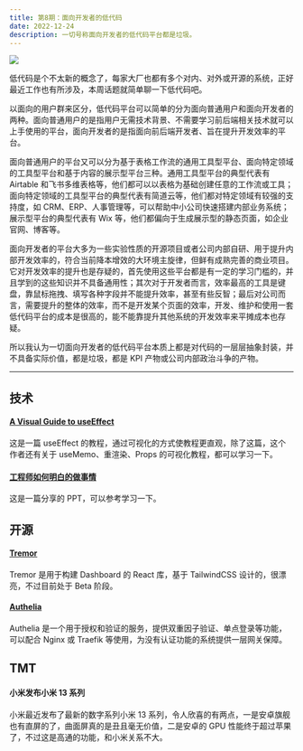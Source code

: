 ```yaml
---
title: 第8期：面向开发者的低代码
date: 2022-12-24
description: 一切号称面向开发者的低代码平台都是垃圾。
---
```


![](/static/weekly/issue-8-cover.jpg)

低代码是个不太新的概念了，每家大厂也都有多个对内、对外或开源的系统，正好最近工作也有所涉及，本周话题就简单聊一下低代码吧。

以面向的用户群来区分，低代码平台可以简单的分为面向普通用户和面向开发者的两种。面向普通用户的是指用户无需技术背景、不需要学习前后端相关技术就可以上手使用的平台，面向开发者的是指面向前后端开发者、旨在提升开发效率的平台。

面向普通用户的平台又可以分为基于表格工作流的通用工具型平台、面向特定领域的工具型平台和基于内容的展示型平台三种。通用工具型平台的典型代表有 Airtable 和飞书多维表格等，他们都可以以表格为基础创建任意的工作流或工具；面向特定领域的工具型平台的典型代表有简道云等，他们都对特定领域有较强的支持度，如 CRM、ERP、人事管理等，可以帮助中小公司快速搭建内部业务系统；展示型平台的典型代表有 Wix 等，他们都偏向于生成展示型的静态页面，如企业官网、博客等。

面向开发者的平台大多为一些实验性质的开源项目或者公司内部自研、用于提升内部开发效率的，符合当前降本增效的大环境主旋律，但鲜有成熟完善的商业项目。它对开发效率的提升也是存疑的，首先使用这些平台都是有一定的学习门槛的，并且学到的这些知识并不具备通用性；其次对于开发者而言，效率最高的工具是键盘，靠鼠标拖拽、填写各种字段并不能提升效率，甚至有些反智；最后对公司而言，需要提升的整体的效率，而不是开发某个页面的效率，开发、维护和使用一套低代码平台的成本是很高的，能不能靠提升其他系统的开发效率来平摊成本也存疑。

所以我认为一切面向开发者的低代码平台本质上都是对代码的一层层抽象封装，并不具备实际价值，都是垃圾，都是 KPI 产物或公司内部政治斗争的产物。

<hr />

## 技术

#### [A Visual Guide to useEffect](https://alexsidorenko.com/blog/useeffect/)

这是一篇 useEffect 的教程，通过可视化的方式使教程更直观，除了这篇，这个作者还有关于 useMemo、重渲染、Props 的可视化教程，都可以学习一下。

#### [工程师如何明白的做事情](https://tw93.fun/2022-12-09/talk.html)

这是一篇分享的 PPT，可以参考学习一下。

## 开源

#### [Tremor](https://github.com/tremorlabs/tremor)

Tremor 是用于构建 Dashboard 的 React 库，基于 TailwindCSS 设计的，很漂亮，不过目前处于 Beta 阶段。

#### [Authelia](https://github.com/authelia/authelia)

Authelia 是一个用于授权和验证的服务，提供双重因子验证、单点登录等功能，可以配合 Nginx 或 Traefik 等使用，为没有认证功能的系统提供一层网关保障。

## TMT

#### 小米发布小米 13 系列

小米最近发布了最新的数字系列小米 13 系列，令人欣喜的有两点，一是安卓旗舰也有直屏的了，曲面屏真的是丑且毫无价值，二是安卓的 GPU 性能终于超过苹果了，不过这是高通的功能，和小米关系不大。
